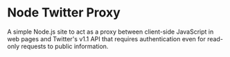 # Node Twitter Proxy

A simple Node.js site to act as a proxy between client-side JavaScript in web pages and Twitter's v1.1 API that requires authentication even for read-only requests to public information.
